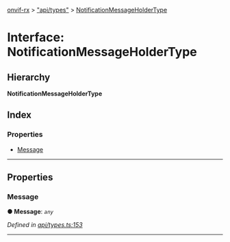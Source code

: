 [onvif-rx](../README.md) > ["api/types"](../modules/_api_types_.md) > [NotificationMessageHolderType](../interfaces/_api_types_.notificationmessageholdertype.md)

# Interface: NotificationMessageHolderType

## Hierarchy

**NotificationMessageHolderType**

## Index

### Properties

* [Message](_api_types_.notificationmessageholdertype.md#message)

---

## Properties

<a id="message"></a>

###  Message

**● Message**: *`any`*

*Defined in [api/types.ts:153](https://github.com/patrickmichalina/onvif-rx/blob/f117e44/src/api/types.ts#L153)*

___

